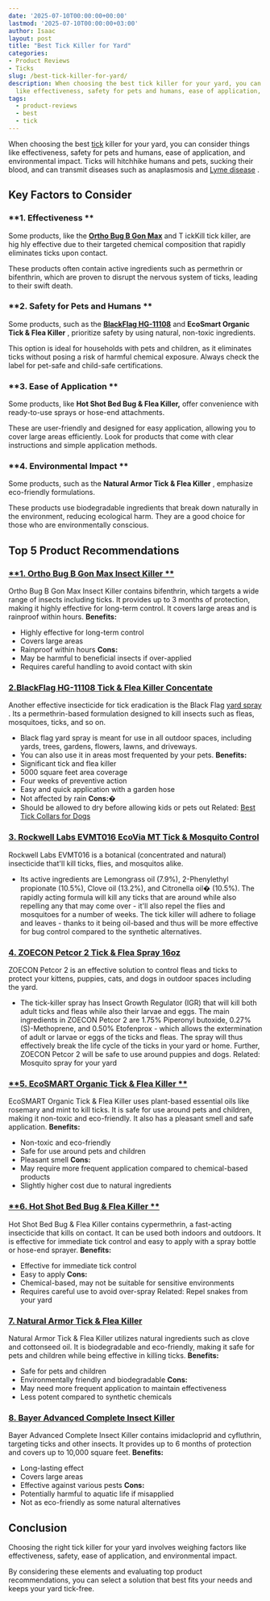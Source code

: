 ```yaml
---
date: '2025-07-10T00:00:00+00:00'
lastmod: '2025-07-10T00:00:00+03:00'
author: Isaac
layout: post
title: "Best Tick Killer for Yard"
categories:
- Product Reviews
- Ticks
slug: /best-tick-killer-for-yard/
description: When choosing the best tick killer for your yard, you can consider things
  like effectiveness, safety for pets and humans, ease of application, and environm...
tags: 
  - product-reviews
  - best
  - tick
---
```

When choosing the best [tick](/posts/best-tick-collars-for-dogs/) killer for your yard, you can consider things like effectiveness, safety for pets and humans, ease of application, and environmental impact.
Ticks will hitchhike humans and pets, sucking their blood, and can transmit diseases such as anaplasmosis and
[Lyme disease](https://www.nature.com/articles/nrdp201690?draft=collection)
.
## Key Factors to Consider
### **1. Effectiveness **
Some products, like the
[**Ortho Bug B Gon Max**](https://www.amazon.com/dp/B01JIRKIRK/?tag=p-policy-20)
and T
ickKill tick killer, are hig
hly effective due to their targeted chemical composition that rapidly eliminates ticks upon contact.

These products often contain active ingredients such as permethrin or bifenthrin, which are proven to disrupt the nervous system of ticks, leading to their swift death.
### **2. Safety for Pets and Humans **
Some products, such as the
[**BlackFlag HG-11108**](https://www.amazon.com/dp/B071XPK8M8/?tag=p-policy-20)
and
**EcoSmart Organic Tick & Flea Killer**
, prioritize safety by using natural, non-toxic ingredients.

This option is ideal for households with pets and children, as it eliminates ticks without posing a risk of harmful chemical exposure. Always check the label for pet-safe and child-safe certifications.
### **3. Ease of Application **
Some products, like
**Hot Shot Bed Bug & Flea Killer,**
offer convenience with ready-to-use sprays or hose-end attachments.

These are user-friendly and designed for easy application, allowing you to cover large areas efficiently. Look for products that come with clear instructions and simple application methods.
### **4. Environmental Impact **
Some products, such as the
**Natural Armor Tick & Flea Killer**
, emphasize eco-friendly formulations.

These products use biodegradable ingredients that break down naturally in the environment, reducing ecological harm. They are a good choice for those who are environmentally conscious.
## Top 5 Product Recommendations
### [**1. Ortho Bug B Gon Max Insect Killer **](https://www.amazon.com/dp/B01JIRKIRK/?tag=p-policy-20)
Ortho Bug B Gon Max Insect Killer contains bifenthrin, which targets a wide range of insects including ticks. It provides up to 3 months of protection, making it highly effective for long-term control. It covers large areas and is rainproof within hours.
**Benefits:**
- Highly effective for long-term control
- Covers large areas
- Rainproof within hours
**Cons:**
- May be harmful to beneficial insects if over-applied
- Requires careful handling to avoid contact with skin
### [2.**BlackFlag HG-11108 Tick & Flea Killer Concentate**](https://www.amazon.com/dp/B071XPK8M8/?tag=p-policy-20)
Another effective insecticide for tick eradication is the Black Flag
[yard spray](https://pestpolicy.com/[best](/posts/best-tick-shampoo-for-dogs/)-flea-spray-for-yard/)
. Its a permethrin-based formulation designed to kill insects such as fleas, mosquitoes, ticks, and so on.
- Black flag yard spray is meant for use in all outdoor spaces, including yards, trees, gardens, flowers, lawns, and driveways.
- You can also use it in areas most frequented by your pets.
**Benefits:**
- Significant tick and flea killer
- 5000 square feet area coverage
- Four weeks of preventive action
- Easy and quick application with a garden hose
- Not affected by rain
**Cons:�**
- Should be allowed to dry before allowing kids or pets out
Related:
[Best Tick Collars for Dogs](https://pestpolicy.com/best-tick-collars-for-dogs/)
### [3. Rockwell Labs EVMT016 EcoVia MT Tick & Mosquito Control](https://www.amazon.com/dp/B0882HFCJP/?tag=p-policy-20)
Rockwell Labs EVMT016 is a botanical (concentrated and natural) insecticide that'll kill ticks, flies, and mosquitos alike.
- Its active ingredients are Lemongrass oil (7.9%), 2-Phenylethyl propionate (10.5%), Clove oil (13.2%), and Citronella oil� (10.5%).
The rapidly acting formula will kill any ticks that are around while also repelling any that may come over - it'll also repel the flies and mosquitoes for a number of weeks.
The tick killer will adhere to foliage and leaves - thanks to it being oil-based and thus will be more effective for bug control compared to the synthetic alternatives.
### [4. ZOECON Petcor 2 Tick & Flea Spray 16oz](https://www.amazon.com/dp/B001JHPK58/?tag=p-policy-20)
ZOECON Petcor 2 is an effective solution to control fleas and ticks to protect your kittens, puppies, cats, and dogs in outdoor spaces including the yard.
- The tick-killer spray has Insect Growth Regulator (IGR) that will kill both adult ticks and fleas while also their larvae and eggs.
The main ingredients in
ZOECON Petcor 2 are 1.75% Piperonyl butoxide, 0.27% (S)-Methoprene, and 0.50% Etofenprox - which allows the extermination of adult or larvae or eggs of the ticks and fleas.
The spray will thus effectively break the life cycle of the ticks in your yard or home. Further,
ZOECON Petcor 2 will be safe to use around puppies and dogs.
Related:
Mosquito spray for your yard
### [**5. EcoSMART Organic Tick & Flea Killer **](https://www.amazon.com/dp/B01JIRKIRK/?tag=p-policy-20)
EcoSMART Organic Tick & Flea Killer uses plant-based essential oils like rosemary and mint to kill ticks. It is safe for use around pets and children, making it non-toxic and eco-friendly. It also has a pleasant smell and safe application.
**Benefits:**
- Non-toxic and eco-friendly
- Safe for use around pets and children
- Pleasant smell
**Cons:**
- May require more frequent application compared to chemical-based products
- Slightly higher cost due to natural ingredients
### [**6. Hot Shot Bed Bug & Flea Killer **](https://www.amazon.com/dp/B01JIRKIRK/?tag=p-policy-20)
Hot Shot Bed Bug & Flea Killer contains cypermethrin, a fast-acting insecticide that kills on contact. It can be used both indoors and outdoors. It is effective for immediate tick control and easy to apply with a spray bottle or hose-end sprayer.
**Benefits:**
- Effective for immediate tick control
- Easy to apply
**Cons:**
- Chemical-based, may not be suitable for sensitive environments
- Requires careful use to avoid over-spray
Related:
Repel snakes from your yard
### [**7. Natural Armor Tick & Flea Killer**](https://www.amazon.com/dp/B01JIRKIRK/?tag=p-policy-20)
Natural Armor Tick & Flea Killer utilizes natural ingredients such as clove and cottonseed oil. It is biodegradable and eco-friendly, making it safe for pets and children while being effective in killing ticks.
**Benefits:**
- Safe for pets and children
- Environmentally friendly and biodegradable
**Cons:**
- May need more frequent application to maintain effectiveness
- Less potent compared to synthetic chemicals
### [**8. Bayer Advanced Complete Insect Killer**](https://www.amazon.com/dp/B01JIRKIRK/?tag=p-policy-20)
Bayer Advanced Complete Insect Killer contains imidacloprid and cyfluthrin, targeting ticks and other insects. It provides up to 6 months of protection and covers up to 10,000 square feet.
**Benefits:**
- Long-lasting effect
- Covers large areas
- Effective against various pests
**Cons:**
- Potentially harmful to aquatic life if misapplied
- Not as eco-friendly as some natural alternatives
## Conclusion
Choosing the right tick killer for your yard involves weighing factors like effectiveness, safety, ease of application, and environmental impact.

By considering these elements and evaluating top product recommendations, you can select a solution that best fits your needs and keeps your yard tick-free.

